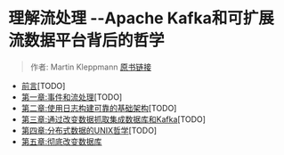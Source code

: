 # 理解流处理 --Apache Kafka和可扩展流数据平台背后的哲学
> 作者: Martin Kleppmann [原书链接](https://learning.oreilly.com/library/view/making-sense-of/9781492042563/)
+ [前言](foreword.md)[TODO]
+ [第一章:事件和流处理](event-and-stream-processing.md)[TODO]
+ [第二章:使用日志构建可靠的基础架构](using-log-build-a-solid-data-infrastructure.md)[TODO]
+ [第三章:通过改变数据抓取集成数据库和Kafka](integrating-databses-and-kafka-with-change-data-capture.md)[TODO]
+ [第四章:分布式数据的UNIX哲学](the-unix-philosophy-of-distributed-data.md)[TODO]
+ [第五章:彻底改变数据库](turning-the-databases-inside-out.md)
